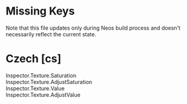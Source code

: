 # Missing Keys
Note that this file updates only during Neos build process and doesn't necessarily reflect the current state.

# Czech [cs]
Inspector.Texture.Saturation  
Inspector.Texture.AdjustSaturation  
Inspector.Texture.Value  
Inspector.Texture.AdjustValue  

